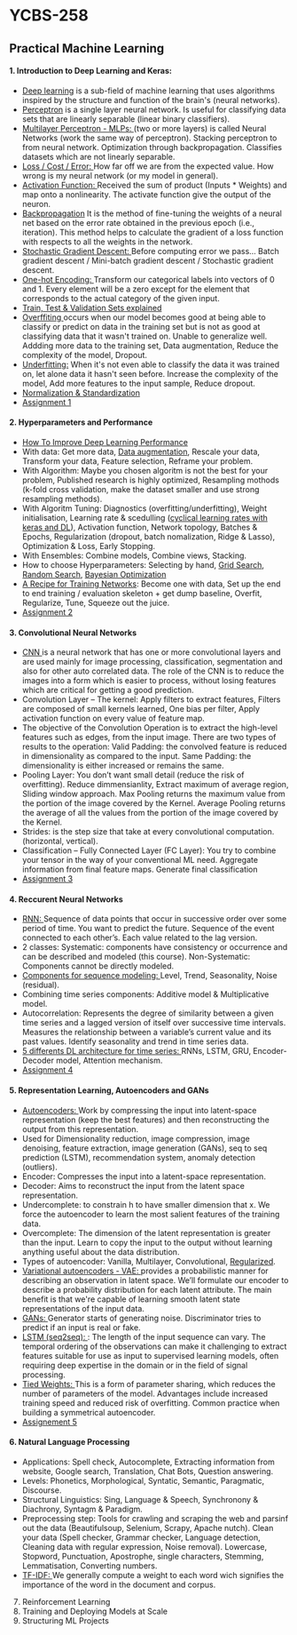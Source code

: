 # YCBS-258
## Practical Machine Learning

#### 1. Introduction to Deep Learning and Keras:
  - [Deep learning](https://youtu.be/aircAruvnKk) is a sub-field of machine learning that uses algorithms inspired by the structure and function of the brain's (neural networks). 
  - [Perceptron](https://towardsdatascience.com/what-the-hell-is-perceptron-626217814f53) is a single layer neural network. Is useful for classifying data sets that are linearly separable (linear binary classifiers). 
  - [Multilayer Perceptron - MLPs: ](https://towardsdatascience.com/multilayer-perceptron-explained-with-a-real-life-example-and-python-code-sentiment-analysis-cb408ee93141)(two or more layers) is called Neural Networks (work the same way of perceptron). Stacking perceptron to from neural network. Optimization through backpropagation. Classifies datasets which are not linearly separable. 
  - [Loss / Cost / Error: ](https://medium.com/artificialis/neural-network-basics-loss-and-cost-functions-9d089e9de5f8)How far off we are from the expected value. How wrong is my neural network (or my model in general).
  - [Activation Function: ](https://towardsdatascience.com/activation-functions-neural-networks-1cbd9f8d91d6)Received the sum of product (Inputs * Weights) and map onto a nonlinearity. The activate function give the output of the neuron.
  - [Backpropagation](https://youtu.be/Ilg3gGewQ5U) It is the method of fine-tuning the weights of a neural net based on the error rate obtained in the previous epoch (i.e., iteration). This method helps to calculate the gradient of a loss function with respects to all the weights in the network.
  - [Stochastic Gradient Descent: ](https://towardsdatascience.com/stochastic-gradient-descent-clearly-explained-53d239905d31)Before computing error we pass… Batch gradient descent / Mini-batch gradient descent / Stochastic gradient descent.
  - [One-hot Encoding: ](https://youtu.be/v_4KWmkwmsU)Transform our categorical labels into vectors of 0 and 1. Every element will be a zero except for the element that corresponds to the actual category of the given input.
  - [Train, Test & Validation Sets explained](https://youtu.be/Zi-0rlM4RDs)
  - [Overffiting ](https://youtu.be/DEMmkFC6IGM)occurs when our model becomes good at being able to classify or predict on data in the training set but is not as good at classifying data that it wasn't trained on. Unable to generalize well. Addding more data to the training set, Data augmentation, Reduce the complexity of the model, Dropout.
  - [Underfitting:](https://youtu.be/aircAruvnKk) When it's not even able to classify the data it was trained on, let alone data it hasn't seen before. Increase the complexity of the model, Add more features to the input sample, Reduce dropout.
  - [Normalization & Standardization](https://scikit-learn.org/stable/modules/classes.html#module-sklearn.preprocessing)
  - [Assignment 1](https://github.com/MNLepage08/YCBS-258/blob/main/Homework_M1_Marie-Noel%20Lepage.ipynb)

#### 2. Hyperparameters and Performance
  - [How To Improve Deep Learning Performance](https://machinelearningmastery.com/improve-deep-learning-performance/)
  - With data: Get more data, [Data augmentation](https://augmentor.readthedocs.io/en/master/), Rescale your data, Transform your data, Feature selection, Reframe your problem.
  - With Algorithm: Maybe you chosen algoritm is not the best for your problem, Published research is highly optimized, Resampling mothods (k-fold cross validation, make the dataset smaller and use strong resampling methods).
  - With Algoritm Tuning: Diagnostics (overfitting/underfitting), Weight initialisation, Learning rate & scedulling ([cyclical learning rates with keras and DL](https://pyimagesearch.com/2019/07/29/cyclical-learning-rates-with-keras-and-deep-learning/#:~:text=learning%20rate%20range.-,What%20are%20cyclical%20learning%20rates%3F,you%20simply%20need%20a%20callback)), Activation function, Network topology, Batches & Epochs, Regularization (dropout, batch nomalization, Ridge & Lasso), Optimization & Loss, Early Stopping.
  - With Ensembles: Combine models, Combine views, Stacking.
  - How to choose Hyperparameters: Selecting by hand, [Grid Search](https://medium.com/fintechexplained/what-is-grid-search-c01fe886ef0a), [Random Search](https://www.jmlr.org/papers/volume13/bergstra12a/bergstra12a.pdf), [Bayesian Optimization](https://towardsdatascience.com/a-conceptual-explanation-of-bayesian-model-based-hyperparameter-optimization-for-machine-learning-b8172278050f)
  - [A Recipe for Training Networks](http://karpathy.github.io/2019/04/25/recipe/): Become one with data, Set up the end to end training / evaluation skeleton + get dump baseline, Overfit, Regularize, Tune, Squeeze out the juice.
  - [Assignment 2](https://github.com/MNLepage08/YCBS-258/blob/main/Homework_M2_Marie-Noel%20Lepage.ipynb)
  
#### 3. Convolutional Neural Networks
  - [CNN ](https://towardsdatascience.com/a-comprehensive-guide-to-convolutional-neural-networks-the-eli5-way-3bd2b1164a53) is a neural network that has one or more convolutional layers and are used mainly for image processing, classification, segmentation and also for other auto correlated data. The role of the CNN is to reduce the images into a form which is easier to process, without losing features which are critical for getting a good prediction.
  - Convolution Layer – The kernel: Apply filters to extract features, Filters are composed of small kernels learned, One bias per filter, Apply activation function on every value of feature map.
  - The objective of the Convolution Operation is to extract the high-level features such as edges, from the input image.  There are two types of results to the operation: Valid Padding: the convolved feature is reduced in dimensionality as compared to the input. Same Padding: the dimensionality is either increased or remains the same. 
  - Pooling Layer: You don’t want small detail (reduce the risk of overfitting). Reduce dimmensianlity, Extract maximum of average region, Sliding window approach. Max Pooling returns the maximum value from the portion of the image covered by the Kernel. Average Pooling returns the average of all the values from the portion of the image covered by the Kernel. 
  - Strides: is the step size that take at every convolutional computation. (horizontal, vertical).
  - Classification – Fully Connected Layer (FC Layer): You try to combine your tensor in the way of your conventional ML need. Aggregate information from final feature maps. Generate final classification
  - [Assignment 3](https://github.com/MNLepage08/YCBS-258/blob/main/Homework_M3_Marie_Noel_Lepage.ipynb)

#### 4. Reccurent Neural Networks
  - [RNN: ](https://towardsdatascience.com/recurrent-neural-networks-d4642c9bc7ce)Sequence of data points that occur in successive order over some period of time. You want to predict the future. Sequence of the event connected to each other’s. Each value related to the lag version.
  - 2 classes: Systematic: components have consistency or occurrence and can be described and modeled (this course). Non-Systematic: Components cannot be directly modeled.
  - [Components for sequence modeling: ](https://machinelearningmastery.com/decompose-time-series-data-trend-seasonality/)Level, Trend, Seasonality, Noise (residual).
  - Combining time series components: Additive model & Multiplicative model.
  - Autocorrelation: Represents the degree of similarity between a given time series and a lagged version of itself over successive time intervals. Measures the relationship between a variable’s current value and its past values. Identify seasonality and trend in time series data.
  - [5 differents DL architecture for time series: ](https://towardsdatascience.com/time-series-forecasting-with-deep-learning-and-attention-mechanism-2d001fc871fc) RNNs, LSTM, GRU, Encoder-Decoder model, Attention mechanism.
  - [Assignment 4](https://github.com/MNLepage08/YCBS-258/blob/main/Homework_M4_Marie_Noel_Lepage_v2.ipynb)

#### 5. Representation Learning, Autoencoders and GANs
  - [Autoencoders: ](https://towardsdatascience.com/deep-inside-autoencoders-7e41f319999f)Work by compressing the input into latent-space representation (keep the best features) and then reconstructing the output from this representation.
  - Used for Dimensionality reduction, image compression, image denoising, feature extraction, image generation (GANs), seq to seq prediction (LSTM), recommendation system, anomaly detection (outliers).
  - Encoder: Compresses the input into a latent-space representation.
  - Decoder: Aims to reconstruct the input from the latent space representation.
  - Undercomplete: to constrain h to have smaller dimension that x. We force the autoencoder to learn the most salient features of the training data.
  - Overcomplete: The dimension of the latent representation is greater than the input. Learn to copy the input to the output without learning anything useful about the data distribution.
  - Types of autoencoder: Vanilla, Multilayer, Convolutional, [Regularized](https://keras.io/api/layers/regularizers/).
  - [Variational autoencoders - VAE: ](https://www.jeremyjordan.me/variational-autoencoders/)provides a probabilistic manner for describing an observation in latent space. We’ll formulate our encoder to describe a probability distribution for each latent attribute. The main benefit is that we're capable of learning smooth latent state representations of the input data.
  - [GANs: ](https://towardsdatascience.com/understanding-generative-adversarial-networks-gans-cd6e4651a29)Generator starts of generating noise. Discriminator tries to predict if an input is real or fake.
  - [LSTM (seq2seq): ](https://machinelearningmastery.com/lstm-autoencoders/): The length of the input sequence can vary.	The temporal ordering of the observations can make it challenging to extract features suitable for use as input to supervised learning models, often requiring deep expertise in the domain or in the field of signal processing.
  - [Tied Weights: ](https://medium.com/@lmayrandprovencher/building-an-autoencoder-with-tied-weights-in-keras-c4a559c529a2)This is a form of parameter sharing, which reduces the number of parameters of the model. Advantages include increased training speed and reduced risk of overfitting. Common practice when building a symmetrical autoencoder.
  - [Assignement 5](https://github.com/MNLepage08/YCBS-258/blob/main/Homework_M5_Marie-Noel%20Lepage.ipynb)


#### 6. Natural Language Processing
  - Applications: Spell check, Autocomplete, Extracting information from website, Google search, Translation, Chat Bots, Question answering.
  - Levels: Phonetics, Morphological, Syntatic, Semantic, Paragmatic, Discourse.
  - Structural Linguistics: Sing, Language & Speech, Synchronony & Diachrony, Syntagm & Paradigm.
  - Preprocessing step: Tools for crawling and scraping the web and parsinf out the data (Beautifulsoup, Selenium, Scrapy, Apache nutch). Clean your data (Spell checker, Grammar checker, Language detection, Cleaning data with regular expression, Noise removal). Lowercase, Stopword, Punctuation, Apostrophe, single characters, Stemming, Lemmatisation, Converting numbers.
  - [TF-IDF: ](https://towardsdatascience.com/tf-idf-for-document-ranking-from-scratch-in-python-on-real-world-dataset-796d339a4089)We generally compute a weight to each word wich signifies the importance of the word in the document and corpus.

7. Reinforcement Learning
8. Training and Deploying Models at Scale
9. Structuring ML Projects
